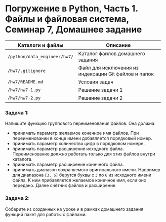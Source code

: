 # Погружение в Python, Часть 1. Файлы и файловая система, Семинар 7, Домашнее задание

Каталоги и файлы             | Описание
-----------------------------|-----------------------------------------------------
`/python/data_engineer/hw7/` | Каталог файлов домашнего задания
`/hw7/.gitignore`            | Файл для исключения из индексации Git файлов и папок
`/hw7/README.md`             | Условия задач
`/hw7/hw7-1.py`              | Решение задачи 1
`/hw7/hw7-2.py`              | Решение задачи 2

### Задача 1:

Напишите функцию группового переименования файлов. Она должна:
- принимать параметр желаемое конечное имя файлов. При переименовании в конце имени добавляется порядковый номер.
- принимать параметр количество цифр в порядковом номере.
- принимать параметр расширение исходного файла. Переименование должно работать только для этих файлов внутри каталога.
- принимать параметр расширение конечного файла.
- принимать диапазон сохраняемого оригинального имени. Например для диапазона `[3, 6]` берутся буквы с `3` по `6` из исходного имени файла. К ним прибавляется желаемое конечное имя, если оно передано. Далее счётчик файлов и расширение.

### Задача 2:

Соберите из созданных на уроке и в рамках домашнего задания функций пакет для работы с файлами.
